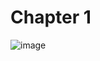 # Chapter 1

![image](https://github.com/pauljeanquart/mdbook-sandbox/assets/728239/7a6a5e7a-4adf-4f95-8b8a-c54dfc180db6)

